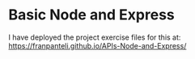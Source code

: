 # Basic Node and Express
I have deployed the project exercise files for this at: https://franpanteli.github.io/APIs-Node-and-Express/
